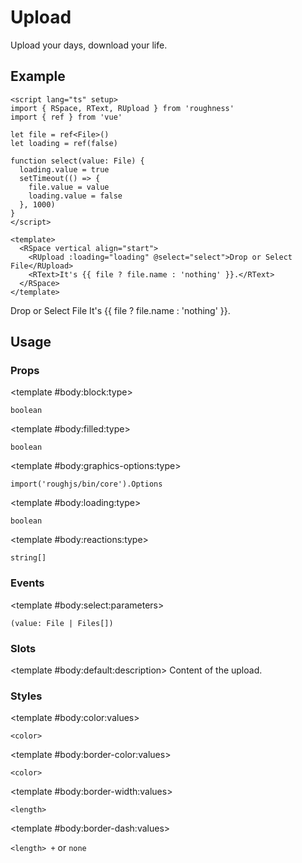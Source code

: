 <script lang="ts" setup>
import { RDetails, RSpace, RTable, RText, RUpload } from 'roughness'
import { ref } from 'vue'

let file = ref<File>()
let loading = ref(false)

function select(value: File) {
  loading.value = true
  setTimeout(() => {
    file.value = value
    loading.value = false
  }, 1000)
}
</script>

# Upload

Upload your days, download your life.

## Example

<RDetails>
  <template #summary>Show Code</template>

```vue
<script lang="ts" setup>
import { RSpace, RText, RUpload } from 'roughness'
import { ref } from 'vue'

let file = ref<File>()
let loading = ref(false)

function select(value: File) {
  loading.value = true
  setTimeout(() => {
    file.value = value
    loading.value = false
  }, 1000)
}
</script>

<template>
  <RSpace vertical align="start">
    <RUpload :loading="loading" @select="select">Drop or Select File</RUpload>
    <RText>It's {{ file ? file.name : 'nothing' }}.</RText>
  </RSpace>
</template>
```

</RDetails>

<RSpace vertical align="start">
  <RUpload :loading="loading" @select="select">Drop or Select File</RUpload>
  <RText>It's {{ file ? file.name : 'nothing' }}.</RText>
</RSpace>

## Usage

### Props

<RSpace>
<RTable
  :columns="['name', 'type', 'default', 'description']"
  :rows="['block', 'filled', 'graphics-options', 'loading', 'reactions']"
>
  <template #body:*:name="{ row }">{{ row }}</template>

  <template #body:block:type>

  `boolean`

  </template>
  <template #body:block:default>

  `false`

  </template>
  <template #body:block:description>
    Whether the upload is displayed as block.
  </template>

  <template #body:filled:type>

  `boolean`

  </template>
  <template #body:filled:default>

  `false`

  </template>
  <template #body:filled:description>
    Whether the upload is filled with its color.
  </template>

  <template #body:graphics-options:type>

  `import('roughjs/bin/core').Options`

  </template>
  <template #body:graphics-options:description>

  [Options for Rough.js](https://github.com/rough-stuff/rough/wiki#options).

  See [Graphics Configuration](/components/graphics#component-prop).

  </template>

  <template #body:loading:type>

  `boolean`

  </template>
  <template #body:loading:default>

  `false`

  </template>
  <template #body:loading:description>
    Whether the upload is loading. It will be non-interactive in loading state.
  </template>

  <template #body:reactions:type>

  `string[]`

  </template>
  <template #body:reactions:default>

  `['hover', 'focus', 'active']`

  </template>
  <template #body:reactions:description>

  States that trigger graphics redrawing.

  See [Reactions](/guide/theme#reactions).

  </template>
</RTable>
</RSpace>

### Events

<RSpace>
<RTable
  :columns="['name', 'parameters', 'description']"
  :rows="['select']"
>
  <template #body:*:name="{ row }">{{ row }}</template>

  <template #body:select:parameters>

  `(value: File | Files[])`

  </template>
  <template #body:select:description>
    Callback function triggered when one or more files are selected.
  </template>
</RTable>
</RSpace>

### Slots

<RSpace>
<RTable
  :columns="['name', 'parameters', 'description']"
  :rows="['default']"
>
  <template #body:*:name="{ row }">{{ row }}</template>

  <template #body:default:description>
    Content of the upload.
  </template>
</RTable>
</RSpace>

### Styles

<RSpace>
<RTable
  :columns="['name', 'values', 'default', 'description']"
  :rows="['color', 'border-color', 'border-width', 'border-dash']"
>
  <template #body:*:name="{ row }">--r-upload-{{ row }}</template>

  <template #body:color:values>

  `<color>`

  </template>
  <template #body:color:default>

  `var(--r-common-text-color)`

  </template>
  <template #body:color:description>
    Color of the upload text.
  </template>

  <template #body:border-color:values>

  `<color>`

  </template>
  <template #body:border-color:default>

  `var(--r-upload-color)`

  </template>
  <template #body:border-color:description>
    Color of the upload border.
  </template>

  <template #body:border-width:values>

  `<length>`

  </template>
  <template #body:border-width:default>

  `2px` when focused or active, `1px` else

  </template>
  <template #body:border-width:description>
    Width of the upload border.
  </template>

  <template #body:border-dash:values>

  `<length> +` or `none`

  </template>
  <template #body:border-dash:default>

  `8px`

  </template>
  <template #body:border-dash:description>

  List of comma and/or whitespace separated the lengths of alternating dashes and gaps of the upload border.

  An odd number of values will be repeated to yield an even number of values. Thus, `8` is equivalent to `8 8`.

  See [`stroke-dasharray`](https://developer.mozilla.org/en-US/docs/Web/SVG/Attribute/stroke-dasharray).

  </template>
</RTable>
</RSpace>
